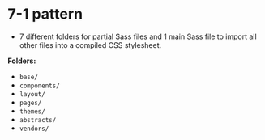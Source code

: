 # 7-1 pattern

* 7 different folders for partial Sass files and 1 main Sass file to import all other files into a compiled CSS stylesheet.

__Folders:__

* `base/`
* `components/`
* `layout/`
* `pages/`
* `themes/`
* `abstracts/`
* `vendors/`

